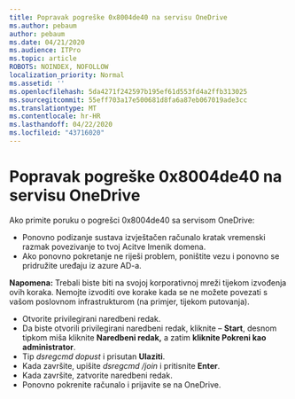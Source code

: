 ```yaml
---
title: Popravak pogreške 0x8004de40 na servisu OneDrive
ms.author: pebaum
author: pebaum
ms.date: 04/21/2020
ms.audience: ITPro
ms.topic: article
ROBOTS: NOINDEX, NOFOLLOW
localization_priority: Normal
ms.assetid: ''
ms.openlocfilehash: 5da4271f242597b195ef61d553fd4a2ffb313025
ms.sourcegitcommit: 55eff703a17e500681d8fa6a87eb067019ade3cc
ms.translationtype: MT
ms.contentlocale: hr-HR
ms.lasthandoff: 04/22/2020
ms.locfileid: "43716020"
---
```

# <a name="fix-0x8004de40-error-in-onedrive"></a>Popravak pogreške 0x8004de40 na servisu OneDrive

Ako primite poruku o pogrešci 0x8004de40 sa servisom OneDrive:

- Ponovno podizanje sustava izvještačen računalo kratak vremenski razmak povezivanje to tvoj Acitve Imenik domena.
- Ako ponovno pokretanje ne riješi problem, poništite vezu i ponovno se pridružite uređaju iz azure AD-a. 

**Napomena:** Trebali biste biti na svojoj korporativnoj mreži tijekom izvođenja ovih koraka. Nemojte izvoditi ove korake kada se ne možete povezati s vašom poslovnom infrastrukturom (na primjer, tijekom putovanja). 

- Otvorite privilegirani naredbeni redak. 
- Da biste otvorili privilegirani naredbeni redak, kliknite – **Start**, desnom tipkom miša kliknite **Naredbeni redak,** a zatim **kliknite Pokreni kao administrator**.
- Tip *dsregcmd dopust* i prisutan **Ulaziti**.
- Kada završite, upišite *dsregcmd /join* i pritisnite **Enter**.
- Kada završite, zatvorite naredbeni redak.
- Ponovno pokrenite računalo i prijavite se na OneDrive.